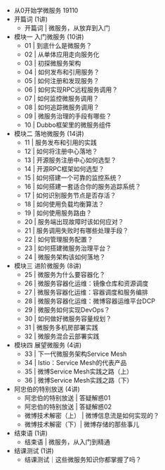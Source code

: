 - 从0开始学微服务 19110
- 开篇词 (1讲)
	- 开篇词 | 微服务，从放弃到入门
- 模块一 入门微服务 (10讲)
	- 01 | 到底什么是微服务？
	- 02 | 从单体应用走向服务化
	- 03 | 初探微服务架构
	- 04 | 如何发布和引用服务？
	- 05 | 如何注册和发现服务？
	- 06 | 如何实现RPC远程服务调用？
	- 07 | 如何监控微服务调用？
	- 08 | 如何追踪微服务调用？
	- 09 | 微服务治理的手段有哪些？
	- 10 | Dubbo框架里的微服务组件
- 模块二 落地微服务 (14讲)
	- 11 | 服务发布和引用的实践
	- 12 | 如何将注册中心落地？
	- 13 | 开源服务注册中心如何选型？
	- 14 | 开源RPC框架如何选型？
	- 15 | 如何搭建一个可靠的监控系统？
	- 16 | 如何搭建一套适合你的服务追踪系统？
	- 17 | 如何识别服务节点是否存活？
	- 18 | 如何使用负载均衡算法？
	- 19 | 如何使用服务路由？
	- 20 | 服务端出现故障时该如何应对？
	- 21 | 服务调用失败时有哪些处理手段？
	- 22 | 如何管理服务配置？
	- 23 | 如何搭建微服务治理平台？
	- 24 | 微服务架构该如何落地？
- 模块三 进阶微服务 (8讲)
	- 25 | 微服务为什么要容器化？
	- 26 | 微服务容器化运维：镜像仓库和资源调度
	- 27 | 微服务容器化运维：容器调度和服务编排
	- 28 | 微服务容器化运维：微博容器运维平台DCP
	- 29 | 微服务如何实现DevOps？
	- 30 | 如何做好微服务容量规划？
	- 31 | 微服务多机房部署实践
	- 32 | 微服务混合云部署实践
- 模块四 展望微服务 (4讲)
	- 33 | 下一代微服务架构Service Mesh
	- 34 | Istio：Service Mesh的代表产品
	- 35 | 微博Service Mesh实践之路（上）
	- 36 | 微博Service Mesh实践之路（下）
- 阿忠伯的特别放送 (4讲)
	- 阿忠伯的特别放送 | 答疑解惑01
	- 阿忠伯的特别放送 | 答疑解惑02
	- 微博技术解密（上） | 微博信息流是如何实现的？
	- 微博技术解密（下）| 微博存储的那些事儿
- 结束语 (1讲)
	- 结束语 | 微服务，从入门到精通
- 结课测试 (1讲)
	- 结课测试｜这些微服务知识你都掌握了吗？